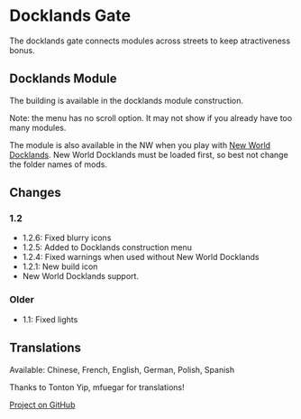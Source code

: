 # Docklands Gate

The docklands gate connects modules across streets to keep atractiveness bonus.

## Docklands Module

The building is available in the docklands module construction.

Note: the menu has no scroll option. It may not show if you already have too many modules.

The module is also available in the NW when you play with [New World Docklands](https://www.nexusmods.com/anno1800/mods/215).
New World Docklands must be loaded first, so best not change the folder names of mods.

## Changes

### 1.2

- 1.2.6: Fixed blurry icons
- 1.2.5: Added to Docklands construction menu
- 1.2.4: Fixed warnings when used without New World Docklands
- 1.2.1: New build icon
- New World Docklands support.

### Older
- 1.1: Fixed lights

## Translations

Available: Chinese, French, English, German, Polish, Spanish

Thanks to Tonton Yip, mfuegar for translations!

[Project on GitHub](https://github.com/jakobharder/anno-1800-jakobs-mods)
